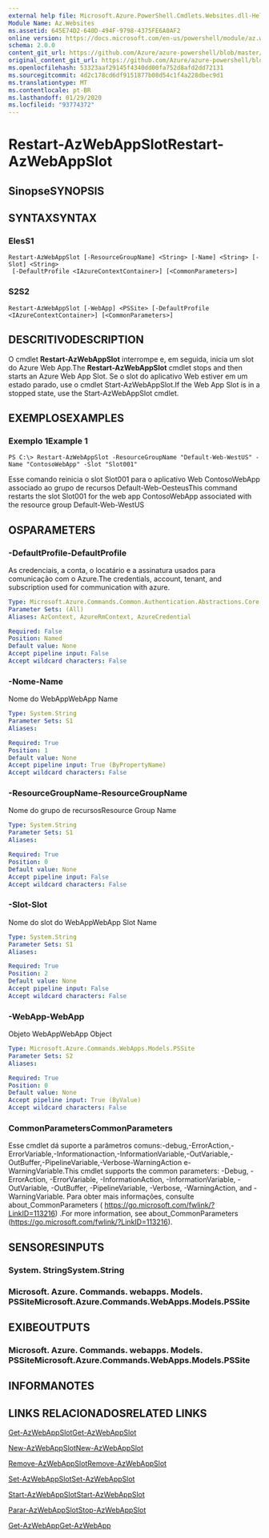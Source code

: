 ```yaml
---
external help file: Microsoft.Azure.PowerShell.Cmdlets.Websites.dll-Help.xml
Module Name: Az.Websites
ms.assetid: 645E74D2-640D-494F-9798-4375FE6A0AF2
online version: https://docs.microsoft.com/en-us/powershell/module/az.websites/restart-azwebappslot
schema: 2.0.0
content_git_url: https://github.com/Azure/azure-powershell/blob/master/src/Websites/Websites/help/Restart-AzWebAppSlot.md
original_content_git_url: https://github.com/Azure/azure-powershell/blob/master/src/Websites/Websites/help/Restart-AzWebAppSlot.md
ms.openlocfilehash: 53323aaf29145f4340dd00fa752d8afd2dd72131
ms.sourcegitcommit: 4d2c178cd6df9151877b08d54c1f4a228dbec9d1
ms.translationtype: MT
ms.contentlocale: pt-BR
ms.lasthandoff: 01/29/2020
ms.locfileid: "93774372"
---
```

# <span data-ttu-id="6c17e-101">Restart-AzWebAppSlot</span><span class="sxs-lookup"><span data-stu-id="6c17e-101">Restart-AzWebAppSlot</span></span>

## <span data-ttu-id="6c17e-102">Sinopse</span><span class="sxs-lookup"><span data-stu-id="6c17e-102">SYNOPSIS</span></span>

## <span data-ttu-id="6c17e-103">SYNTAX</span><span class="sxs-lookup"><span data-stu-id="6c17e-103">SYNTAX</span></span>

### <span data-ttu-id="6c17e-104">Eles</span><span class="sxs-lookup"><span data-stu-id="6c17e-104">S1</span></span>
```
Restart-AzWebAppSlot [-ResourceGroupName] <String> [-Name] <String> [-Slot] <String>
 [-DefaultProfile <IAzureContextContainer>] [<CommonParameters>]
```

### <span data-ttu-id="6c17e-105">S2</span><span class="sxs-lookup"><span data-stu-id="6c17e-105">S2</span></span>
```
Restart-AzWebAppSlot [-WebApp] <PSSite> [-DefaultProfile <IAzureContextContainer>] [<CommonParameters>]
```

## <span data-ttu-id="6c17e-106">DESCRITIVO</span><span class="sxs-lookup"><span data-stu-id="6c17e-106">DESCRIPTION</span></span>
<span data-ttu-id="6c17e-107">O cmdlet **Restart-AzWebAppSlot** interrompe e, em seguida, inicia um slot do Azure Web App.</span><span class="sxs-lookup"><span data-stu-id="6c17e-107">The **Restart-AzWebAppSlot** cmdlet stops and then starts an Azure Web App Slot.</span></span>
<span data-ttu-id="6c17e-108">Se o slot do aplicativo Web estiver em um estado parado, use o cmdlet Start-AzWebAppSlot.</span><span class="sxs-lookup"><span data-stu-id="6c17e-108">If the Web App Slot is in a stopped state, use the Start-AzWebAppSlot cmdlet.</span></span>

## <span data-ttu-id="6c17e-109">EXEMPLOS</span><span class="sxs-lookup"><span data-stu-id="6c17e-109">EXAMPLES</span></span>

### <span data-ttu-id="6c17e-110">Exemplo 1</span><span class="sxs-lookup"><span data-stu-id="6c17e-110">Example 1</span></span>
```
PS C:\> Restart-AzWebAppSlot -ResourceGroupName "Default-Web-WestUS" -Name "ContosoWebApp" -Slot "Slot001"
```

<span data-ttu-id="6c17e-111">Esse comando reinicia o slot Slot001 para o aplicativo Web ContosoWebApp associado ao grupo de recursos Default-Web-Oesteus</span><span class="sxs-lookup"><span data-stu-id="6c17e-111">This command restarts the slot Slot001 for the web app ContosoWebApp associated with the resource group Default-Web-WestUS</span></span>

## <span data-ttu-id="6c17e-112">OS</span><span class="sxs-lookup"><span data-stu-id="6c17e-112">PARAMETERS</span></span>

### <span data-ttu-id="6c17e-113">-DefaultProfile</span><span class="sxs-lookup"><span data-stu-id="6c17e-113">-DefaultProfile</span></span>
<span data-ttu-id="6c17e-114">As credenciais, a conta, o locatário e a assinatura usados para comunicação com o Azure.</span><span class="sxs-lookup"><span data-stu-id="6c17e-114">The credentials, account, tenant, and subscription used for communication with azure.</span></span>

```yaml
Type: Microsoft.Azure.Commands.Common.Authentication.Abstractions.Core.IAzureContextContainer
Parameter Sets: (All)
Aliases: AzContext, AzureRmContext, AzureCredential

Required: False
Position: Named
Default value: None
Accept pipeline input: False
Accept wildcard characters: False
```

### <span data-ttu-id="6c17e-115">-Nome</span><span class="sxs-lookup"><span data-stu-id="6c17e-115">-Name</span></span>
<span data-ttu-id="6c17e-116">Nome do WebApp</span><span class="sxs-lookup"><span data-stu-id="6c17e-116">WebApp Name</span></span>

```yaml
Type: System.String
Parameter Sets: S1
Aliases:

Required: True
Position: 1
Default value: None
Accept pipeline input: True (ByPropertyName)
Accept wildcard characters: False
```

### <span data-ttu-id="6c17e-117">-ResourceGroupName</span><span class="sxs-lookup"><span data-stu-id="6c17e-117">-ResourceGroupName</span></span>
<span data-ttu-id="6c17e-118">Nome do grupo de recursos</span><span class="sxs-lookup"><span data-stu-id="6c17e-118">Resource Group Name</span></span>

```yaml
Type: System.String
Parameter Sets: S1
Aliases:

Required: True
Position: 0
Default value: None
Accept pipeline input: False
Accept wildcard characters: False
```

### <span data-ttu-id="6c17e-119">-Slot</span><span class="sxs-lookup"><span data-stu-id="6c17e-119">-Slot</span></span>
<span data-ttu-id="6c17e-120">Nome do slot do WebApp</span><span class="sxs-lookup"><span data-stu-id="6c17e-120">WebApp Slot Name</span></span>

```yaml
Type: System.String
Parameter Sets: S1
Aliases:

Required: True
Position: 2
Default value: None
Accept pipeline input: False
Accept wildcard characters: False
```

### <span data-ttu-id="6c17e-121">-WebApp</span><span class="sxs-lookup"><span data-stu-id="6c17e-121">-WebApp</span></span>
<span data-ttu-id="6c17e-122">Objeto WebApp</span><span class="sxs-lookup"><span data-stu-id="6c17e-122">WebApp Object</span></span>

```yaml
Type: Microsoft.Azure.Commands.WebApps.Models.PSSite
Parameter Sets: S2
Aliases:

Required: True
Position: 0
Default value: None
Accept pipeline input: True (ByValue)
Accept wildcard characters: False
```

### <span data-ttu-id="6c17e-123">CommonParameters</span><span class="sxs-lookup"><span data-stu-id="6c17e-123">CommonParameters</span></span>
<span data-ttu-id="6c17e-124">Esse cmdlet dá suporte a parâmetros comuns:-debug,-ErrorAction,-ErrorVariable,-Informationaction,-InformationVariable,-OutVariable,-OutBuffer,-PipelineVariable,-Verbose-WarningAction e-WarningVariable.</span><span class="sxs-lookup"><span data-stu-id="6c17e-124">This cmdlet supports the common parameters: -Debug, -ErrorAction, -ErrorVariable, -InformationAction, -InformationVariable, -OutVariable, -OutBuffer, -PipelineVariable, -Verbose, -WarningAction, and -WarningVariable.</span></span> <span data-ttu-id="6c17e-125">Para obter mais informações, consulte about_CommonParameters ( https://go.microsoft.com/fwlink/?LinkID=113216) .</span><span class="sxs-lookup"><span data-stu-id="6c17e-125">For more information, see about_CommonParameters (https://go.microsoft.com/fwlink/?LinkID=113216).</span></span>

## <span data-ttu-id="6c17e-126">SENSORES</span><span class="sxs-lookup"><span data-stu-id="6c17e-126">INPUTS</span></span>

### <span data-ttu-id="6c17e-127">System. String</span><span class="sxs-lookup"><span data-stu-id="6c17e-127">System.String</span></span>

### <span data-ttu-id="6c17e-128">Microsoft. Azure. Commands. webapps. Models. PSSite</span><span class="sxs-lookup"><span data-stu-id="6c17e-128">Microsoft.Azure.Commands.WebApps.Models.PSSite</span></span>

## <span data-ttu-id="6c17e-129">EXIBE</span><span class="sxs-lookup"><span data-stu-id="6c17e-129">OUTPUTS</span></span>

### <span data-ttu-id="6c17e-130">Microsoft. Azure. Commands. webapps. Models. PSSite</span><span class="sxs-lookup"><span data-stu-id="6c17e-130">Microsoft.Azure.Commands.WebApps.Models.PSSite</span></span>

## <span data-ttu-id="6c17e-131">INFORMA</span><span class="sxs-lookup"><span data-stu-id="6c17e-131">NOTES</span></span>

## <span data-ttu-id="6c17e-132">LINKS RELACIONADOS</span><span class="sxs-lookup"><span data-stu-id="6c17e-132">RELATED LINKS</span></span>

[<span data-ttu-id="6c17e-133">Get-AzWebAppSlot</span><span class="sxs-lookup"><span data-stu-id="6c17e-133">Get-AzWebAppSlot</span></span>](./Get-AzWebAppSlot.md)

[<span data-ttu-id="6c17e-134">New-AzWebAppSlot</span><span class="sxs-lookup"><span data-stu-id="6c17e-134">New-AzWebAppSlot</span></span>](./New-AzWebAppSlot.md)

[<span data-ttu-id="6c17e-135">Remove-AzWebAppSlot</span><span class="sxs-lookup"><span data-stu-id="6c17e-135">Remove-AzWebAppSlot</span></span>](./Remove-AzWebAppSlot.md)

[<span data-ttu-id="6c17e-136">Set-AzWebAppSlot</span><span class="sxs-lookup"><span data-stu-id="6c17e-136">Set-AzWebAppSlot</span></span>](./Set-AzWebAppSlot.md)

[<span data-ttu-id="6c17e-137">Start-AzWebAppSlot</span><span class="sxs-lookup"><span data-stu-id="6c17e-137">Start-AzWebAppSlot</span></span>](./Start-AzWebAppSlot.md)

[<span data-ttu-id="6c17e-138">Parar-AzWebAppSlot</span><span class="sxs-lookup"><span data-stu-id="6c17e-138">Stop-AzWebAppSlot</span></span>](./Stop-AzWebAppSlot.md)

[<span data-ttu-id="6c17e-139">Get-AzWebApp</span><span class="sxs-lookup"><span data-stu-id="6c17e-139">Get-AzWebApp</span></span>](./Get-AzWebApp.md)
